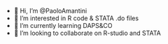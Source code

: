 - 👋 Hi, I’m @PaoloAmantini
- 👀 I’m interested in R code & STATA .do files
- 🌱 I’m currently learning DAPS&CO
- 💞️ I’m looking to collaborate on R-studio and STATA


<!---
Sp1tf1reP40/Sp1tf1reP40 is a ✨ special ✨ repository because its `README.md` (this file) appears on your GitHub profile.
You can click the Preview link to take a look at your changes.
--->
